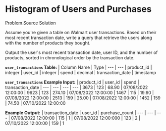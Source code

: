 # Histogram of Users and Purchases

[Problem Source](https://datalemur.com/questions/histogram-users-purchases)
[Solution](solutions\014_histogram_of_users_and_purchases.sql)

Assume you're given a table on Walmart user transactions. Based on their most recent transaction date, write a query that retrieve the users along with the number of products they bought.

Output the user's most recent transaction date, user ID, and the number of products, sorted in chronological order by the transaction date.

**`user_transactions` Table:**
| Column Name | Type
| --- | ---
| product_id | integer
| user_id | integer
| spend | decimal
| transaction_date | timestamp

**`user_transactions` Example Input:**
| product_id | user_id | spend | transaction_date
| --- | --- | --- | ---
| 3673 | 123 | 68.90 | 07/08/2022 12:00:00
| 9623 | 123 | 274.10 | 07/08/2022 12:00:00
| 1467 | 115 | 19.90 | 07/08/2022 12:00:00
| 2513 | 159 | 25.00 | 07/08/2022 12:00:00
| 1452 | 159 | 74.50 | 07/10/2022 12:00:00

**Example Output:**
| transaction_date | user_id | purchase_count
| --- | --- | ---
| 07/08/2022 12:00:00 | 115 | 1
| 07/08/2022 12:00:000 | 123 | 2
| 07/10/2022 12:00:00 | 159 | 1
